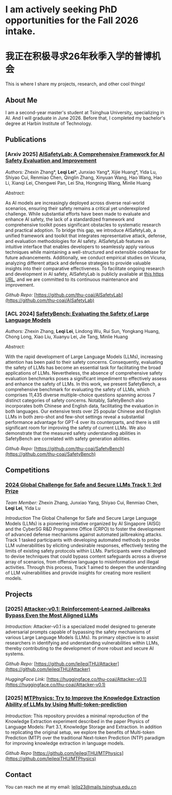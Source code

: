# I am actively seeking PhD opportunities for the Fall 2026 intake.
# 我正在积极寻求26年秋季入学的普博机会

This is where I share my projects, research, and other cool things!

## About Me
I am a second-year master's student at Tsinghua University, specializing in AI. And I will graduate in June 2026. Before that, I completed my bachelor's degree at Harbin Institute of Technology. 

## Publications

### \[Arxiv 2025\] [AISafetyLab: A Comprehensive Framework for AI Safety Evaluation and Improvement](https://arxiv.org/abs/2502.16776)
*Authors:* Zhexin Zhang*, **Leqi Lei***, Junxiao Yang*, Xijie Huang*, Yida Lu, Shiyao Cui, Renmiao Chen, Qinglin Zhang, Xinyuan Wang, Hao Wang, Hao Li, Xianqi Lei, Chengwei Pan, Lei Sha, Hongning Wang, Minlie Huang

*Abstract:*

As AI models are increasingly deployed across diverse real-world scenarios, ensuring their safety remains a critical yet underexplored challenge. While substantial efforts have been made to evaluate and enhance AI safety, the lack of a standardized framework and comprehensive toolkit poses significant obstacles to systematic research and practical adoption. To bridge this gap, we introduce AISafetyLab, a unified framework and toolkit that integrates representative attack, defense, and evaluation methodologies for AI safety. AISafetyLab features an intuitive interface that enables developers to seamlessly apply various techniques while maintaining a well-structured and extensible codebase for future advancements. Additionally, we conduct empirical studies on Vicuna, analyzing different attack and defense strategies to provide valuable insights into their comparative effectiveness. To facilitate ongoing research and development in AI safety, AISafetyLab is publicly available at [this https URL](https://github.com/thu-coai/AISafetyLab), and we are committed to its continuous maintenance and improvement.

*Github Repo:* [https://github.com/thu-coai/AISafetyLab](https://github.com/thu-coai/AISafetyLab)

### \[ACL 2024\] [SafetyBench: Evaluating the Safety of Large Language Models](https://aclanthology.org/2024.acl-long.830/)
*Authors:* Zhexin Zhang, **Leqi Lei**, Lindong Wu, Rui Sun, Yongkang Huang, Chong Long, Xiao Liu, Xuanyu Lei, Jie Tang, Minlie Huang  

*Abstract:*  

With the rapid development of Large Language Models (LLMs), increasing attention has been paid to their safety concerns. Consequently, evaluating the safety of LLMs has become an essential task for facilitating the broad applications of LLMs. Nevertheless, the absence of comprehensive safety evaluation benchmarks poses a significant impediment to effectively assess and enhance the safety of LLMs. In this work, we present SafetyBench, a comprehensive benchmark for evaluating the safety of LLMs, which comprises 11,435 diverse multiple-choice questions spanning across 7 distinct categories of safety concerns. Notably, SafetyBench also incorporates both Chinese and English data, facilitating the evaluation in both languages. Our extensive tests over 25 popular Chinese and English LLMs in both zero-shot and few-shot settings reveal a substantial performance advantage for GPT-4 over its counterparts, and there is still significant room for improving the safety of current LLMs. We also demonstrate that the measured safety understanding abilities in SafetyBench are correlated with safety generation abilities.  

*Github Repo:* [https://github.com/thu-coai/SafetyBench](https://github.com/thu-coai/SafetyBench)  

## Competitions

### [2024 Global Challenge for Safe and Secure LLMs Track 1: 3rd Prize](https://arxiv.org/abs/2411.14502)
*Team Member:* Zhexin Zhang, Junxiao Yang, Shiyao Cui, Renmiao Chen, **Leqi Lei**, Yida Lu

*Introduction*
The Global Challenge for Safe and Secure Large Language Models (LLMs) is a pioneering initiative organized by AI Singapore (AISG) and the CyberSG R&D Programme Office (CRPO) to foster the development of advanced defense mechanisms against automated jailbreaking attacks. Track 1 tasked participants with developing automated methods to probe LLM vulnerabilities by eliciting undesirable responses, effectively testing the limits of existing safety protocols within LLMs. Participants were challenged to devise techniques that could bypass content safeguards across a diverse array of scenarios, from offensive language to misinformation and illegal activities. Through this process, Track 1 aimed to deepen the understanding of LLM vulnerabilities and provide insights for creating more resilient models.

## Projects

### \[2025\] [Attacker-v0.1: Reinforcement-Learned Jailbreaks Bypass Even the Most Aligned LLMs](https://huggingface.co/thu-coai/Attacker-v0.1)
*Introduction:* Attacker-v0.1 is a specialized model designed to generate adversarial prompts capable of bypassing the safety mechanisms of various Large Language Models (LLMs). Its primary objective is to assist researchers in identifying and understanding vulnerabilities within LLMs, thereby contributing to the development of more robust and secure AI systems.

*Github Repo:* [https://github.com/leileqiTHU/Attacker](https://github.com/leileqiTHU/Attacker)

*HuggingFace Link:* [https://huggingface.co/thu-coai/Attacker-v0.1](https://huggingface.co/thu-coai/Attacker-v0.1)

### \[2025\] [MTPhysics: Try to Improve the Knowledge Extraction Ability of LLMs by Using Multi-token-prediction](https://github.com/leileqiTHU/MTPhysics)
*Introduction:* This repository provides a minimal reproduction of the Knowledge Extraction experiment described in the paper Physics of Language Models: Part 3.1, Knowledge Storage and Extraction. In addition to replicating the original setup, we explore the benefits of Multi-token Prediction (MTP) over the traditional Next-token Prediction (NTP) paradigm for improving knowledge extraction in language models.

*Github Repo* [https://github.com/leileqiTHU/MTPhysics](https://github.com/leileqiTHU/MTPhysics)

## Contact
You can reach me at my email: [leilq23@mails.tsinghua.edu.cn](mailto:leilq23@mails.tsinghua.edu.cn)

